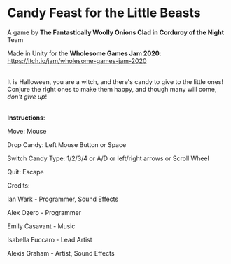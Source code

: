 # Candy Feast for the Little Beasts

A game by **The Fantastically Woolly Onions Clad in Corduroy of the Night** Team

Made in Unity for the **Wholesome Games Jam 2020**: https://itch.io/jam/wholesome-games-jam-2020
<br/><br/>

It is Halloween, you are a witch, and there's candy to give to the little ones! Conjure the right ones to make them happy, and though many will come, *don't give up*!
<br/><br/>

**Instructions**:

Move: Mouse

Drop Candy: Left Mouse Button or Space

Switch Candy Type: 1/2/3/4 or A/D or left/right arrows or Scroll Wheel

Quit: Escape

Credits:

Ian Wark - Programmer, Sound Effects

Alex Ozero - Programmer

Emily Casavant - Music

Isabella Fuccaro - Lead Artist

Alexis Graham - Artist, Sound Effects

